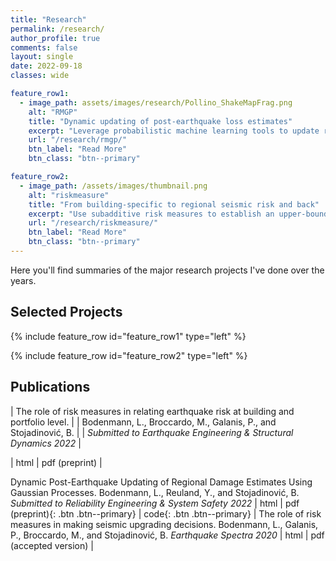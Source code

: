 ```yaml
---
title: "Research"
permalink: /research/
author_profile: true
comments: false
layout: single
date: 2022-09-18
classes: wide

feature_row1:
  - image_path: assets/images/research/Pollino_ShakeMapFrag.png
    alt: "RMGP"
    title: "Dynamic updating of post-earthquake loss estimates"
    excerpt: "Leverage probabilistic machine learning tools to update risk models with early damage reports"
    url: "/research/rmgp/"
    btn_label: "Read More"
    btn_class: "btn--primary"

feature_row2:
  - image_path: /assets/images/thumbnail.png
    alt: "riskmeasure"
    title: "From building-specific to regional seismic risk and back"
    excerpt: "Use subadditive risk measures to establish an upper-bound relation between building-specific and regional seismic risk"
    url: "/research/riskmeasure/"
    btn_label: "Read More"
    btn_class: "btn--primary"
---
```


Here you'll find summaries of the major research projects I've done over the years.

## Selected Projects

{% include feature_row id="feature_row1" type="left" %}

{% include feature_row id="feature_row2" type="left" %}

## Publications

| The role of risk measures in relating earthquake risk at building and portfolio level. |
| Bodenmann, L., Broccardo, M., Galanis, P., and Stojadinović, B. |
| *Submitted to Earthquake Engineering & Structural Dynamics 2022* |

| html | pdf (preprint) | 

Dynamic Post-Earthquake Updating of Regional Damage Estimates Using Gaussian Processes. 
Bodenmann, L., Reuland, Y., and Stojadinović, B. 
*Submitted to Reliability Engineering & System Safety 2022*
| html | pdf (preprint){: .btn .btn--primary} | code{: .btn .btn--primary} |
The role of risk measures in making seismic upgrading decisions. 
Bodenmann, L., Galanis, P., Broccardo, M., and Stojadinović, B. 
*Earthquake Spectra 2020*
| html | pdf (accepted version) | 

